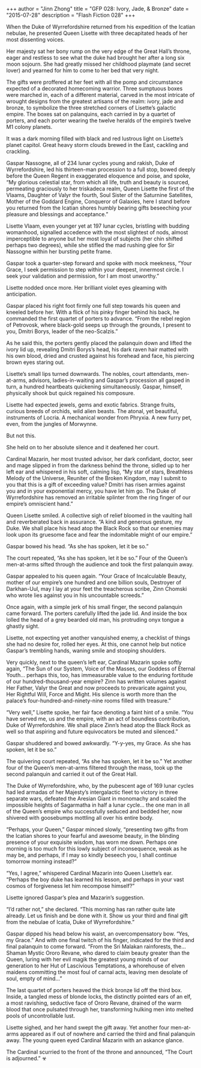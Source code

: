 +++
author = "Jinn Zhong"
title = "GFP 028: Ivory, Jade, & Bronze"
date = "2015-07-28"
description = "Flash Fiction 028"
+++

When the Duke of Wyrrefordshire returned from his expedition of the Icatian nebulae, he presented Queen Lisette with three decapitated heads of her most dissenting voices.

Her majesty sat her bony rump on the very edge of the Great Hall’s throne, eager and restless to see what the duke had brought her after a long six moon sojourn. She had greatly missed her childhood playmate (and secret lover) and yearned for him to come to her bed that very night.

The gifts were proffered at her feet with all the pomp and circumstance expected of a decorated homecoming warrior. Three sumptuous boxes were marched in, each of a different material, carved in the most intricate of wrought designs from the greatest artisans of the realm: ivory, jade and bronze, to symbolize the three stretched corners of Lisette’s galactic empire. The boxes sat on palanquins, each carried in by a quartet of porters, and each porter wearing the twelve heralds of the empire’s twelve M1 colony planets.

It was a dark morning filled with black and red lustrous light on Lisette’s planet capitol. Great heavy storm clouds brewed in the East, cackling and crackling.

Gaspar Nassogne, all of 234 lunar cycles young and rakish, Duke of Wyrrefordshire, led his thirteen-man procession to a full stop, bowed deeply before the Queen Regent in exaggerated eloquence and poise, and spoke, “My glorious celestial star, from which all life, truth and beauty is sourced, permeating graciously to her triskadeca realm, Queen Lisette the first of the Vlaams, Daughter of Valyr the fourth, Soul Sister of the Saturnine Satellites, Mother of the Goddard Engine, Conqueror of Galaxies, here I stand before you returned from the Icatian shores humbly bearing gifts beseeching your pleasure and blessings and acceptance.”

Lisette Vlaam, even younger yet at 197 lunar cycles, bristling with budding womanhood, signalled accedence with the most slightest of nods, almost imperceptible to anyone but her most loyal of subjects (her chin shifted perhaps two degrees), while she stifled the mad rushing glee for Sir Nassogne within her bursting petite frame.

Gaspar took a quarter-step forward and spoke with mock meekness, “Your Grace, I seek permission to step within your deepest, innermost circle. I seek your validation and permission, for I am most unworthy.”

Lisette nodded once more. Her brilliant violet eyes gleaming with anticipation.

Gaspar placed his right foot firmly one full step towards his queen and kneeled before her. With a flick of his pinky finger behind his back, he commanded the first quartet of porters to advance. “From the rebel region of Petrovosk, where black-gold seeps up through the grounds, I present to you, Dmitri Borys, leader of the neo-Scalzis.”

As he said this, the porters gently placed the palanquin down and lifted the ivory lid up, revealing Dmitri Borys’s head, his dark raven hair matted with his own blood, dried and crusted against his forehead and face, his piercing brown eyes staring out.

Lisette’s small lips turned downwards. The nobles, court attendants, men-at-arms, advisors, ladies-in-waiting and Gaspar’s procession all gasped in turn, a hundred heartbeats quickening simultaneously. Gaspar, himself, physically shook but quick regained his composure. 

Lisette had expected jewels, gems and exotic fabrics. Strange fruits, curious breeds of orchids, wild alien beasts. The atonal, yet beautiful, instruments of Locria. A mechanical wonder from Phryxia. A new furry pet, even, from the jungles of Morwynne. 

But not this.

She held on to her absolute silence and it deafened her court.

Cardinal Mazarin, her most trusted advisor, her dark confidant, doctor, seer and mage slipped in from the darkness behind the throne, sidled up to her left ear and whispered in his soft, calming lisp, “My star of stars, Breathless Melody of the Universe, Reuniter of the Broken Kingdom, may I submit to you that this is a gift of exceeding value? Dmitri has risen armies against you and in your exponential mercy, you have let him go. The Duke of Wyrrefordshire has removed an irritable splinter from the ring finger of our empire’s omniscient hand.”

Queen Lisette smiled. A collective sigh of relief bloomed in the vaulting hall and reverberated back in assurance. “A kind and generous gesture, my Duke. We shall place his head atop the Black Rock so that our enemies may look upon its gruesome face and fear the indomitable might of our empire.”

Gaspar bowed his head. “As she has spoken, let it be so.”

The court repeated, “As she has spoken, let it be so.” Four of the Queen’s men-at-arms sifted through the audience and took the first palanquin away.

Gaspar appealed to his queen again. “Your Grace of Incalculable Beauty, mother of our empire’s one hundred and one billion souls, Destroyer of Darkhan-Uul, may I lay at your feet the treacherous scribe, Zinn Chomski who wrote lies against you in his uncountable screeds.”

Once again, with a simple jerk of his small finger, the second palanquin came forward. The porters carefully lifted the jade lid. And inside the box lolled the head of a grey bearded old man, his protruding onyx tongue a ghastly sight.

Lisette, not expecting yet another vanquished enemy, a checklist of things she had no desire for, rolled her eyes. At this, one cannot help but notice Gaspar’s trembling hands, waning smile and stooping shoulders.

Very quickly, next to the queen’s left ear, Cardinal Mazarin spoke softly again, “The Sun of our System, Voice of the Masses, our Goddess of Eternal Youth… perhaps this, too, has immeasurable value to the enduring fortitude of our hundred-thousand-year empire? Zinn has written volumes against Her Father, Valyr the Great and now proceeds to prevaricate against you, Her Rightful Will, Force and Might. His silence is worth more than the palace’s four-hundred-and-ninety-nine rooms filled with treasure.”

“Very well,” Lisette spoke, her fair face denoting a faint hint of a smile. “You have served me, us and the empire, with an act of boundless contribution, Duke of Wyrrefordshire. We shall place  Zinn’s head atop the Black Rock as well so that aspiring and future equivocators be muted and silenced.”

Gaspar shuddered and bowed awkwardly. “Y-y-yes, my Grace. As she has spoken, let it be so.”

The quivering court repeated, “As she has spoken, let it be so.” Yet another four of the Queen’s men-at-arms filtered through the mass, took up the second palanquin and carried it out of the Great Hall.

The Duke of Wyrrefordshire, who, by the pubescent age of 169 lunar cycles had led armadas of her Majesty’s intergalactic fleet to victory in three separate wars, defeated the Aresian Giant in monomachy and scaled the impossible heights of Sagarmatha in half a lunar cycle… the one man in all of the Queen’s empire who successfully seduced and bedded her, now shivered with goosebumps mottling all over his entire body.

“Perhaps, your Queen,” Gaspar minced slowly, “presenting two gifts from the Icatian shores to your fearful and awesome beauty, in the blinding presence of your exquisite wisdom, has worn me down. Perhaps one morning is too much for this lowly subject of inconsequence, weak as he may be, and perhaps, if I may so kindly beseech you, I shall continue tomorrow morning instead?”

“Yes, I agree,” whispered Cardinal Mazarin into Queen Lisette’s ear. “Perhaps the boy duke has learned his lesson, and perhaps in your vast cosmos of forgiveness let him recompose himself?”

Lisette ignored Gaspar’s plea and Mazarin’s suggestion. 

“I’d rather not,” she declared. “This morning has ran rather quite late already. Let us finish and be done with it. Show us your third and final gift from the nebulae of Icatia, Duke of Wyrrefordshire.”

Gaspar dipped his head below his waist, an overcompensatory bow. “Yes, my Grace.” And with one final twitch of his finger, indicated for the third and final palanquin to come forward. “From the Sri Malakan rainforests, the… Shaman Mystic Ororo Revane, who dared to claim beauty greater than the Queen, luring with her evil magik the greatest young minds of our generation to her Hut of Lascivious Temptations, a whorehouse of elven maidens committing the most foul of carnal acts, leaving men desolate of soul, empty of mind…”

The last quartet of porters heaved the thick bronze lid off the third box. Inside, a tangled mess of blonde locks, the distinctly pointed ears of an elf, a most ravishing, seductive face of Ororo Revane, drained of the warm blood that once pulsated through her, transforming hulking men into melted pools of uncontrollable lust.

Lisette sighed, and her hand swept the gift away. Yet another four men-at-arms appeared as if out of nowhere and carried the third and final palanquin away. The young queen eyed Cardinal Mazarin with an askance glance.

The Cardinal scurried to the front of the throne and announced, “The Court is adjourned.” ☣
